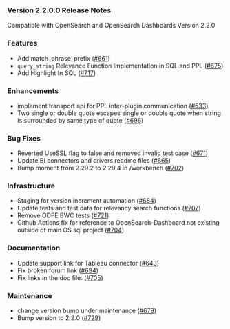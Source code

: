 ### Version 2.2.0.0 Release Notes

Compatible with OpenSearch and OpenSearch Dashboards Version 2.2.0

### Features
* Add match_phrase_prefix ([#661](https://github.com/opensearch-project/sql/pull/661))
* `query_string` Relevance Function Implementation in SQL and PPL ([#675](https://github.com/opensearch-project/sql/pull/675))
* Add Highlight In SQL ([#717](https://github.com/opensearch-project/sql/pull/717))

### Enhancements
* implement transport api for PPL inter-plugin communication ([#533](https://github.com/opensearch-project/sql/pull/533))
* Two single or double quote escapes single or double quote when string is surrounded by same type of quote ([#696](https://github.com/opensearch-project/sql/pull/696))

### Bug Fixes
* Reverted UseSSL flag to false and removed invalid test case  ([#671](https://github.com/opensearch-project/sql/pull/671))
* Update BI connectors and drivers readme files ([#665](https://github.com/opensearch-project/sql/pull/665))
* Bump moment from 2.29.2 to 2.29.4 in /workbench ([#702](https://github.com/opensearch-project/sql/pull/702))

### Infrastructure
* Staging for version increment automation ([#684](https://github.com/opensearch-project/sql/pull/684))
* Update tests and test data for relevancy search functions ([#707](https://github.com/opensearch-project/sql/pull/707))
* Remove ODFE BWC tests ([#721](https://github.com/opensearch-project/sql/pull/721))
* Github Actions fix for reference to OpenSearch-Dashboard not existing outside of main OS sql project ([#704](https://github.com/opensearch-project/sql/pull/704))

### Documentation
* Update support link for Tableau connector ([#643](https://github.com/opensearch-project/sql/pull/643))
* Fix broken forum link ([#694](https://github.com/opensearch-project/sql/pull/694))
* Fix links in the doc file. ([#705](https://github.com/opensearch-project/sql/pull/705))

### Maintenance
* change version bump under maintenance ([#679](https://github.com/opensearch-project/sql/pull/679))
* Bump version to 2.2.0 ([#729](https://github.com/opensearch-project/sql/pull/729))
